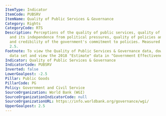 ```yaml
---
ItemType: Indicator
ItemCode: PUBSRV
ItemName: Quality of Public Services & Governance
Category: Rights
CategoryCode: RTS
Description: Perceptions of the quality of public services, quality of the civil service
  and its independence from political pressures, quality of policies and implementation,
  and credibility of the government's commitment to policies. Measured from -2.5 to
  2.5.
Footnote: To view the Quality of Public Services & Governance data, download the full
  data set and view the 2018 "Estimate" data in "Government Effectiveness".
Indicator: Quality of Public Services & Governance
IndicatorCode: PUBSRV
Inverted: false
LowerGoalpost: -2.5
Pillar: Public Goods
PillarCode: PG
Policy: Government and Civil Service
SourceOrganization: World Bank (WGI)
SourceOrganizationIndicatorCode: null
SourceOrganizationURL: https://info.worldbank.org/governance/wgi/
UpperGoalpost: 2.5
---
```


